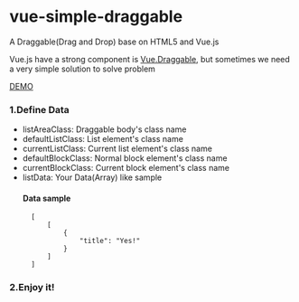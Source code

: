 # vue-simple-draggable
A Draggable(Drag and Drop) base on HTML5 and Vue.js

Vue.js have a strong component is [Vue.Draggable](https://github.com/SortableJS/Vue.Draggable), but sometimes we need a very simple solution to solve problem

[DEMO](https://linmasahiro.github.io/vue-simple-draggable/index.html)

### 1.Define Data

+ listAreaClass: Draggable body's class name
+ defaultListClass: List element's class name
+ currentListClass: Current list element's class name
+ defaultBlockClass: Normal block element's class name
+ currentBlockClass: Current block element's class name
+ listData: Your Data(Array) like sample
    #### Data sample
        [
            [
                {
                    "title": "Yes!"
                }
            ]
        ]

### 2.Enjoy it!
